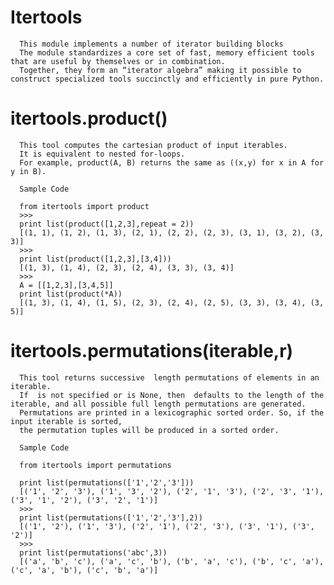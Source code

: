 # Itertools 

      This module implements a number of iterator building blocks
      The module standardizes a core set of fast, memory efficient tools that are useful by themselves or in combination.
      Together, they form an “iterator algebra” making it possible to construct specialized tools succinctly and efficiently in pure Python.

# itertools.product()

      This tool computes the cartesian product of input iterables.
      It is equivalent to nested for-loops.
      For example, product(A, B) returns the same as ((x,y) for x in A for y in B).
      
      Sample Code
      
      from itertools import product
      >>>
      print list(product([1,2,3],repeat = 2))
      [(1, 1), (1, 2), (1, 3), (2, 1), (2, 2), (2, 3), (3, 1), (3, 2), (3, 3)]
      >>>
      print list(product([1,2,3],[3,4]))
      [(1, 3), (1, 4), (2, 3), (2, 4), (3, 3), (3, 4)]
      >>>
      A = [[1,2,3],[3,4,5]]
      print list(product(*A))
      [(1, 3), (1, 4), (1, 5), (2, 3), (2, 4), (2, 5), (3, 3), (3, 4), (3, 5)]

# itertools.permutations(iterable,r)

      This tool returns successive  length permutations of elements in an iterable.
      If  is not specified or is None, then  defaults to the length of the iterable, and all possible full length permutations are generated.
      Permutations are printed in a lexicographic sorted order. So, if the input iterable is sorted,
      the permutation tuples will be produced in a sorted order.
      
      Sample Code
      
      from itertools import permutations
      
      print list(permutations(['1','2','3']))
      [('1', '2', '3'), ('1', '3', '2'), ('2', '1', '3'), ('2', '3', '1'), ('3', '1', '2'), ('3', '2', '1')]
      >>> 
      print list(permutations(['1','2','3'],2))
      [('1', '2'), ('1', '3'), ('2', '1'), ('2', '3'), ('3', '1'), ('3', '2')]
      >>>
      print list(permutations('abc',3))
      [('a', 'b', 'c'), ('a', 'c', 'b'), ('b', 'a', 'c'), ('b', 'c', 'a'), ('c', 'a', 'b'), ('c', 'b', 'a')]
